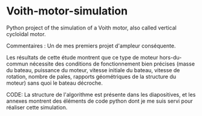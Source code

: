 # Voith-motor-simulation

Python project of the simulation of a Voith motor, also called vertical cycloïdal motor.

Commentaires : Un de mes premiers projet d'ampleur conséquente.

Les résultats de cette étude montrent que ce type de moteur hors-du-commun nécessite des conditions de fonctionnement bien précises (masse du bateau, puissance du moteur, vitesse initiale du bateau, vitesse de rotation, nombre de pales, rapports géométriques de la structure du moteur) sans quoi le bateau décroche.

CODE: La structure de l'algorithme est présente dans les diapositives, et les annexes montrent des éléments de code python dont je me suis servi pour réaliser cette simulation.

